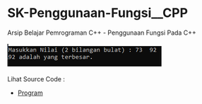 # SK-Penggunaan-Fungsi__CPP
Arsip Belajar Pemrograman C++ - Penggunaan Fungsi Pada C++<br><br>
<img src="https://github.com/RizkyKhapidsyah/SK-Penggunaan-Fungsi__CPP/blob/master/SK-Penggunaan-Fungsi__CPP/result/001.PNG"><br><br>
Lihat Source Code : <br>
- <a href="https://github.com/RizkyKhapidsyah/SK-Penggunaan-Fungsi__CPP/blob/master/SK-Penggunaan-Fungsi__CPP/Source.cpp">Program</a>
